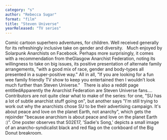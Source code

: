 ```yaml
---
category: "s"
author: "Rebecca Sugar"
format: "film"
title: "Steven Universe"
yearReleased: "TV series"
---
```

Comic cartoon superhero adventures, for children. Well received generally for its refreshingly inclusive take on gender and diversity.
 
Much enjoyed by Solarpunk Anarchists on Facebook. Perhaps more surprisingly, it comes with a recommendation from theGlasgow Anarchist Federation, noting its willingness to take on big issues, its positive presentation of alternate family arrangements, "with a good mix of race, gender and body-types all presented in a super-positive way." All in all, "If you are looking for a fun wee family friendly TV show to keep you entertained then I wouldn’t look much further than Steven Universe."
 
There is also a reddit page entitledApparently the Anarchist Federation are Steven Universe fans.... Contributors are not quite clear what to make of the series: for one, "SU has a lot of subtle anarchist stuff going on", but another says "I'm still trying to work out why the anarchists chose SU to be their advertising campaign. It's about peace and love on the planet Earth, not anarchy", which gets the rejoinder "because anarchism is about peace and love on the planet Earth :)". One poster observes that S02E17, 'Sadie's Song,' depicts a small image of an anarcho-syndicalist black and red flag on the corkboard of the Big Donut breakroom.
 